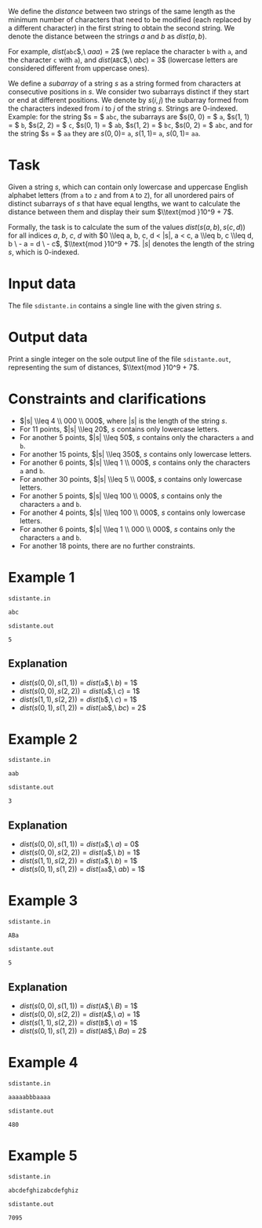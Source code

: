
We define the _distance_ between two strings of the same length as the minimum number of characters that need to be modified (each replaced by a different character) in the first string to obtain the second string. We denote the distance between the strings $a$ and $b$ as $dist(a, b)$.

For example, $dist($`abc`$,\\ $`aaa`$) = 2$ (we replace the character `b` with `a`, and the character `c` with `a`), and $dist($`ABC`$,\\ $`abc`$) = 3$ (lowercase letters are considered different from uppercase ones).

We define a _subarray_ of a string $s$ as a string formed from characters at consecutive positions in $s$. We consider two subarrays distinct if they start or end at different positions. We denote by $s(i, j)$ the subarray formed from the characters indexed from $i$ to $j$ of the string $s$. Strings are 0-indexed. Example: for the string $s = $ `abc`, the subarrays are $s(0, 0) = $ `a`, $s(1, 1) = $ `b`, $s(2, 2) = $ `c`, $s(0, 1) = $ `ab`, $s(1, 2) = $ `bc`, $s(0, 2) = $ `abc`, and for the string $s = $ `aa` they are $s(0, 0) =$ `a`, $s(1, 1) =$ `a`, $s(0, 1) =$ `aa`.

# Task

Given a string $s$, which can contain only lowercase and uppercase English alphabet letters (from `a` to `z` and from `A` to `Z`), for all unordered pairs of distinct subarrays of $s$ that have equal lengths, we want to calculate the distance between them and display their sum $\\text{mod }10^9 + 7$.

Formally, the task is to calculate the sum of the values $dist(s(a, b), s(c, d))$ for all indices $a$, $b$, $c$, $d$ with $0 \\leq a, b, c, d < |s|, a < c, a \\leq b, c \\leq d, b \ - a = d \ - c$, $\\text{mod }10^9 + 7$. $|s|$ denotes the length of the string $s$, which is 0-indexed.

# Input data

The file `sdistante.in` contains a single line with the given string $s$.

# Output data

Print a single integer on the sole output line of the file `sdistante.out`, representing the sum of distances, $\\text{mod }10^9 + 7$.

# Constraints and clarifications

* $|s| \\leq 4 \\ 000 \\ 000$, where $|s|$ is the length of the string $s$.
* For 11 points, $|s| \\leq 20$, $s$ contains only lowercase letters.
* For another 5 points, $|s| \\leq 50$, $s$ contains only the characters `a` and `b`.
* For another 15 points, $|s| \\leq 350$, $s$ contains only lowercase letters.
* For another 6 points, $|s| \\leq 1 \\ 000$, $s$ contains only the characters `a` and `b`.
* For another 30 points, $|s| \\leq 5 \\ 000$, $s$ contains only lowercase letters.
* For another 5 points, $|s| \\leq 100 \\ 000$, $s$ contains only the characters `a` and `b`.
* For another 4 points, $|s| \\leq 100 \\ 000$, $s$ contains only lowercase letters.
* For another 6 points, $|s| \\leq 1 \\ 000 \\ 000$, $s$ contains only the characters `a` and `b`.
* For another 18 points, there are no further constraints.

# Example 1

`sdistante.in`
```
abc
```

`sdistante.out`
```
5
```

## Explanation

* $dist(s(0, 0), s(1, 1)) = dist($`a`$,\\ $`b`$) = 1$
* $dist(s(0, 0), s(2, 2)) = dist($`a`$,\\ $`c`$) = 1$
* $dist(s(1, 1), s(2, 2)) = dist($`b`$,\\ $`c`$) = 1$
* $dist(s(0, 1), s(1, 2)) = dist($`ab`$,\\ $`bc`$) = 2$

# Example 2

`sdistante.in`
```
aab
```

`sdistante.out`
```
3
```

## Explanation

* $dist(s(0, 0), s(1, 1)) = dist($`a`$,\\ $`a`$) = 0$
* $dist(s(0, 0), s(2, 2)) = dist($`a`$,\\ $`b`$) = 1$
* $dist(s(1, 1), s(2, 2)) = dist($`a`$,\\ $`b`$) = 1$
* $dist(s(0, 1), s(1, 2)) = dist($`aa`$,\\ $`ab`$) = 1$

# Example 3

`sdistante.in`
```
ABa
```

`sdistante.out`
```
5
```

## Explanation

* $dist(s(0, 0), s(1, 1)) = dist($`A`$,\\ $`B`$) = 1$
* $dist(s(0, 0), s(2, 2)) = dist($`A`$,\\ $`a`$) = 1$
* $dist(s(1, 1), s(2, 2)) = dist($`B`$,\\ $`a`$) = 1$
* $dist(s(0, 1), s(1, 2)) = dist($`AB`$,\\ $`Ba`$) = 2$

# Example 4

`sdistante.in`
```
aaaaabbbaaaa
```

`sdistante.out`
```
480
```

# Example 5

`sdistante.in`
```
abcdefghizabcdefghiz
```

`sdistante.out`
```
7095
```
